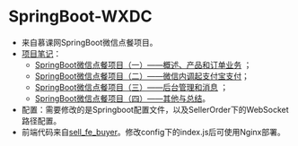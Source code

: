 # SpringBoot-WXDC
- 来自慕课网SpringBoot微信点餐项目。
- [项目笔记](https://www.cnblogs.com/iwehdio/p/14119464.html#%E7%BB%83%E6%89%8B%E9%A1%B9%E7%9B%AE)：
  - [SpringBoot微信点餐项目（一）——概述、产品和订单业务](https://www.cnblogs.com/iwehdio/p/14055566.html) ；
  - [SpringBoot微信点餐项目（二）——微信内调起支付宝支付](https://www.cnblogs.com/iwehdio/p/14111428.html)；
  - [SpringBoot微信点餐项目（三）——后台管理和消息](https://www.cnblogs.com/iwehdio/p/14125387.html) ；
  - [SpringBoot微信点餐项目（四）——其他与总结](https://www.cnblogs.com/iwehdio/p/14140947.html)。
- 配置：需要修改的是Springboot配置文件，以及SellerOrder下的WebSocket路径配置。
- 前端代码来自[sell_fe_buyer](https://github.com/Wangyanjunai/sell_fe_buyer)。修改config下的index.js后可使用Nginx部署。